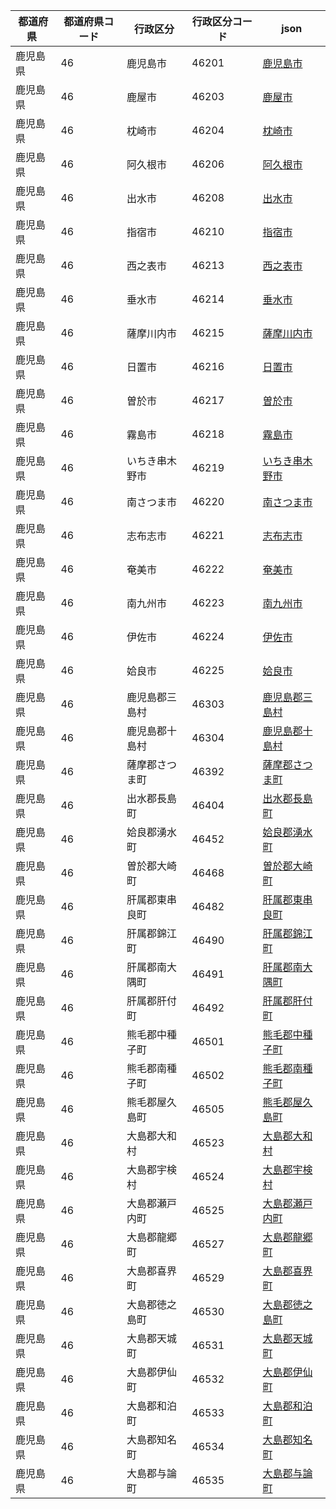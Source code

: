 |  都道府県  | 都道府県コード | 行政区分 | 行政区分コード | json |
|-----------|--------------|--------- |--------------|------|
| 鹿児島県 | 46 | 鹿児島市 | 46201 | [鹿児島市](/topojson/46/46201.topojson) |
| 鹿児島県 | 46 | 鹿屋市 | 46203 | [鹿屋市](/topojson/46/46203.topojson) |
| 鹿児島県 | 46 | 枕崎市 | 46204 | [枕崎市](/topojson/46/46204.topojson) |
| 鹿児島県 | 46 | 阿久根市 | 46206 | [阿久根市](/topojson/46/46206.topojson) |
| 鹿児島県 | 46 | 出水市 | 46208 | [出水市](/topojson/46/46208.topojson) |
| 鹿児島県 | 46 | 指宿市 | 46210 | [指宿市](/topojson/46/46210.topojson) |
| 鹿児島県 | 46 | 西之表市 | 46213 | [西之表市](/topojson/46/46213.topojson) |
| 鹿児島県 | 46 | 垂水市 | 46214 | [垂水市](/topojson/46/46214.topojson) |
| 鹿児島県 | 46 | 薩摩川内市 | 46215 | [薩摩川内市](/topojson/46/46215.topojson) |
| 鹿児島県 | 46 | 日置市 | 46216 | [日置市](/topojson/46/46216.topojson) |
| 鹿児島県 | 46 | 曽於市 | 46217 | [曽於市](/topojson/46/46217.topojson) |
| 鹿児島県 | 46 | 霧島市 | 46218 | [霧島市](/topojson/46/46218.topojson) |
| 鹿児島県 | 46 | いちき串木野市 | 46219 | [いちき串木野市](/topojson/46/46219.topojson) |
| 鹿児島県 | 46 | 南さつま市 | 46220 | [南さつま市](/topojson/46/46220.topojson) |
| 鹿児島県 | 46 | 志布志市 | 46221 | [志布志市](/topojson/46/46221.topojson) |
| 鹿児島県 | 46 | 奄美市 | 46222 | [奄美市](/topojson/46/46222.topojson) |
| 鹿児島県 | 46 | 南九州市 | 46223 | [南九州市](/topojson/46/46223.topojson) |
| 鹿児島県 | 46 | 伊佐市 | 46224 | [伊佐市](/topojson/46/46224.topojson) |
| 鹿児島県 | 46 | 姶良市 | 46225 | [姶良市](/topojson/46/46225.topojson) |
| 鹿児島県 | 46 | 鹿児島郡三島村 | 46303 | [鹿児島郡三島村](/topojson/46/46303.topojson) |
| 鹿児島県 | 46 | 鹿児島郡十島村 | 46304 | [鹿児島郡十島村](/topojson/46/46304.topojson) |
| 鹿児島県 | 46 | 薩摩郡さつま町 | 46392 | [薩摩郡さつま町](/topojson/46/46392.topojson) |
| 鹿児島県 | 46 | 出水郡長島町 | 46404 | [出水郡長島町](/topojson/46/46404.topojson) |
| 鹿児島県 | 46 | 姶良郡湧水町 | 46452 | [姶良郡湧水町](/topojson/46/46452.topojson) |
| 鹿児島県 | 46 | 曽於郡大崎町 | 46468 | [曽於郡大崎町](/topojson/46/46468.topojson) |
| 鹿児島県 | 46 | 肝属郡東串良町 | 46482 | [肝属郡東串良町](/topojson/46/46482.topojson) |
| 鹿児島県 | 46 | 肝属郡錦江町 | 46490 | [肝属郡錦江町](/topojson/46/46490.topojson) |
| 鹿児島県 | 46 | 肝属郡南大隅町 | 46491 | [肝属郡南大隅町](/topojson/46/46491.topojson) |
| 鹿児島県 | 46 | 肝属郡肝付町 | 46492 | [肝属郡肝付町](/topojson/46/46492.topojson) |
| 鹿児島県 | 46 | 熊毛郡中種子町 | 46501 | [熊毛郡中種子町](/topojson/46/46501.topojson) |
| 鹿児島県 | 46 | 熊毛郡南種子町 | 46502 | [熊毛郡南種子町](/topojson/46/46502.topojson) |
| 鹿児島県 | 46 | 熊毛郡屋久島町 | 46505 | [熊毛郡屋久島町](/topojson/46/46505.topojson) |
| 鹿児島県 | 46 | 大島郡大和村 | 46523 | [大島郡大和村](/topojson/46/46523.topojson) |
| 鹿児島県 | 46 | 大島郡宇検村 | 46524 | [大島郡宇検村](/topojson/46/46524.topojson) |
| 鹿児島県 | 46 | 大島郡瀬戸内町 | 46525 | [大島郡瀬戸内町](/topojson/46/46525.topojson) |
| 鹿児島県 | 46 | 大島郡龍郷町 | 46527 | [大島郡龍郷町](/topojson/46/46527.topojson) |
| 鹿児島県 | 46 | 大島郡喜界町 | 46529 | [大島郡喜界町](/topojson/46/46529.topojson) |
| 鹿児島県 | 46 | 大島郡徳之島町 | 46530 | [大島郡徳之島町](/topojson/46/46530.topojson) |
| 鹿児島県 | 46 | 大島郡天城町 | 46531 | [大島郡天城町](/topojson/46/46531.topojson) |
| 鹿児島県 | 46 | 大島郡伊仙町 | 46532 | [大島郡伊仙町](/topojson/46/46532.topojson) |
| 鹿児島県 | 46 | 大島郡和泊町 | 46533 | [大島郡和泊町](/topojson/46/46533.topojson) |
| 鹿児島県 | 46 | 大島郡知名町 | 46534 | [大島郡知名町](/topojson/46/46534.topojson) |
| 鹿児島県 | 46 | 大島郡与論町 | 46535 | [大島郡与論町](/topojson/46/46535.topojson) |
